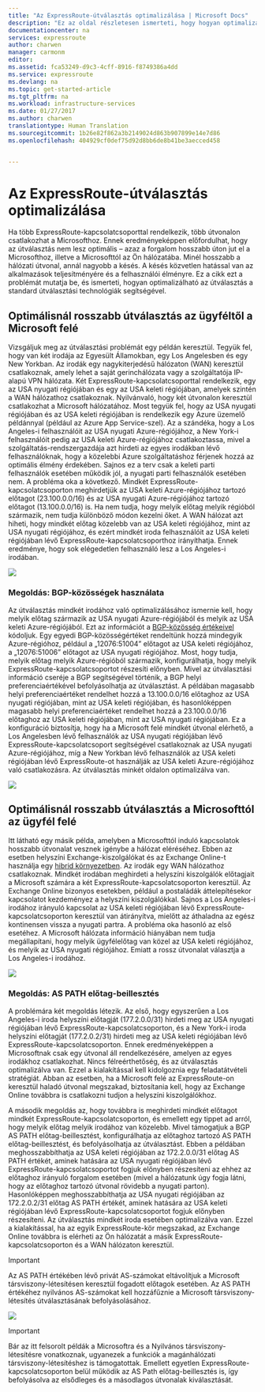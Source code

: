 ```yaml
---
title: "Az ExpressRoute-útválasztás optimalizálása | Microsoft Docs"
description: "Ez az oldal részletesen ismerteti, hogy hogyan optimalizálható az útválasztás, ha egy ügyfél több olyan ExpressRoute-kapcsolatcsoporttal rendelkezik, amely összeköti Microsoftot az ügyfél vállalati hálózatával."
documentationcenter: na
services: expressroute
author: charwen
manager: carmonm
editor: 
ms.assetid: fca53249-d9c3-4cff-8916-f8749386a4dd
ms.service: expressroute
ms.devlang: na
ms.topic: get-started-article
ms.tgt_pltfrm: na
ms.workload: infrastructure-services
ms.date: 01/27/2017
ms.author: charwen
translationtype: Human Translation
ms.sourcegitcommit: 1b26e82f862a3b2149024d863b907899e14e7d86
ms.openlocfilehash: 404929cf0def75d92d8bb6de8b41be3aecced458


---
```

# <a name="optimize-expressroute-routing"></a>Az ExpressRoute-útválasztás optimalizálása
Ha több ExpressRoute-kapcsolatcsoporttal rendelkezik, több útvonalon csatlakozhat a Microsofthoz. Ennek eredményeképpen előfordulhat, hogy az útválasztás nem lesz optimális – azaz a forgalom hosszabb úton jut el a Microsofthoz, illetve a Microsofttól az Ön hálózatába. Minél hosszabb a hálózati útvonal, annál nagyobb a késés. A késés közvetlen hatással van az alkalmazások teljesítményére és a felhasználói élményre. Ez a cikk ezt a problémát mutatja be, és ismerteti, hogyan optimalizálható az útválasztás a standard útválasztási technológiák segítségével.

## <a name="suboptimal-routing-from-customer-to-microsoft"></a>Optimálisnál rosszabb útválasztás az ügyféltől a Microsoft felé
Vizsgáljuk meg az útválasztási problémát egy példán keresztül. Tegyük fel, hogy van két irodája az Egyesült Államokban, egy Los Angelesben és egy New Yorkban. Az irodák egy nagykiterjedésű hálózaton (WAN) keresztül csatlakoznak, amely lehet a saját gerinchálózata vagy a szolgáltatója IP-alapú VPN hálózata. Két ExpressRoute-kapcsolatcsoporttal rendelkezik, egy az USA nyugati régiójában és egy az USA keleti régiójában, amelyek szintén a WAN hálózathoz csatlakoznak. Nyilvánvaló, hogy két útvonalon keresztül csatlakozhat a Microsoft hálózatához. Most tegyük fel, hogy az USA nyugati régiójában és az USA keleti régiójában is rendelkezik egy Azure üzemelő példánnyal (például az Azure App Service-szel). Az a szándéka, hogy a Los Angeles-i felhasználóit az USA nyugati Azure-régiójához, a New York-i felhasználóit pedig az USA keleti Azure-régiójához csatlakoztassa, mivel a szolgáltatás-rendszergazdája azt hirdeti az egyes irodákban lévő felhasználóknak, hogy a közelebbi Azure szolgáltatáshoz férjenek hozzá az optimális élmény érdekében. Sajnos ez a terv csak a keleti parti felhasználók esetében működik jól, a nyugati parti felhasználók esetében nem. A probléma oka a következő. Mindkét ExpressRoute-kapcsolatcsoporton meghirdetjük az USA keleti Azure-régiójához tartozó előtagot (23.100.0.0/16) és az USA nyugati Azure-régiójához tartozó előtagot (13.100.0.0/16) is. Ha nem tudja, hogy melyik előtag melyik régióból származik, nem tudja különböző módon kezelni őket. A WAN hálózat azt hiheti, hogy mindkét előtag közelebb van az USA keleti régiójához, mint az USA nyugati régiójához, és ezért mindkét iroda felhasználóit az USA keleti régiójában lévő ExpressRoute-kapcsolatcsoporthoz irányíthatja. Ennek eredménye, hogy sok elégedetlen felhasználó lesz a Los Angeles-i irodában.

![](./media/expressroute-optimize-routing/expressroute-case1-problem.png)

### <a name="solution-use-bgp-communities"></a>Megoldás: BGP-közösségek használata
Az útválasztás mindkét irodához való optimalizálásához ismernie kell, hogy melyik előtag származik az USA nyugati Azure-régiójából és melyik az USA keleti Azure-régiójából. Ezt az információt a [BGP-közösség értékeivel](expressroute-routing.md) kódoljuk. Egy egyedi BGP-közösségértéket rendeltünk hozzá mindegyik Azure-régióhoz, például a „12076:51004” előtagot az USA keleti régiójához, a „12076:51006” előtagot az USA nyugati régiójához. Most, hogy tudja, melyik előtag melyik Azure-régióból származik, konfigurálhatja, hogy melyik ExpressRoute-kapcsolatcsoportot részesíti előnyben. Mivel az útválasztási információ cseréje a BGP segítségével történik, a BGP helyi preferenciaértékével befolyásolhatja az útválasztást. A példában magasabb helyi preferenciaértéket rendelhet hozzá a 13.100.0.0/16 előtaghoz az USA nyugati régiójában, mint az USA keleti régiójában, és hasonlóképpen magasabb helyi preferenciaértéket rendelhet hozzá a 23.100.0.0/16 előtaghoz az USA keleti régiójában, mint az USA nyugati régiójában. Ez a konfiguráció biztosítja, hogy ha a Microsoft felé mindkét útvonal elérhető, a Los Angelesben lévő felhasználók az USA nyugati régiójában lévő ExpressRoute-kapcsolatcsoport segítségével csatlakoznak az USA nyugati Azure-régiójához, míg a New Yorkban lévő felhasználók az USA keleti régiójában lévő ExpressRoute-ot használják az USA keleti Azure-régiójához való csatlakozásra. Az útválasztás minkét oldalon optimalizálva van. 

![](./media/expressroute-optimize-routing/expressroute-case1-solution.png)

## <a name="suboptimal-routing-from-microsoft-to-customer"></a>Optimálisnál rosszabb útválasztás a Microsofttól az ügyfél felé
Itt látható egy másik példa, amelyben a Microsofttól induló kapcsolatok hosszabb útvonalat vesznek igénybe a hálózat eléréséhez. Ebben az esetben helyszíni Exchange-kiszolgálókat és az Exchange Online-t használja egy [hibrid környezetben](https://technet.microsoft.com/library/jj200581%28v=exchg.150%29.aspx). Az irodák egy WAN hálózathoz csatlakoznak. Mindkét irodában meghirdeti a helyszíni kiszolgálók előtagjait a Microsoft számára a két ExpressRoute-kapcsolatcsoporton keresztül. Az Exchange Online bizonyos esetekben, például a postaládák áttelepítésekor kapcsolatot kezdeményez a helyszíni kiszolgálókkal. Sajnos a Los Angeles-i irodához irányuló kapcsolat az USA keleti régiójában lévő ExpressRoute-kapcsolatcsoporton keresztül van átirányítva, mielőtt az áthaladna az egész kontinensen vissza a nyugati partra. A probléma oka hasonló az első esetéhez. A Microsoft hálózata információ hiányában nem tudja megállapítani, hogy melyik ügyfélelőtag van közel az USA keleti régiójához, és melyik az USA nyugati régiójához. Emiatt a rossz útvonalat választja a Los Angeles-i irodához.

![](./media/expressroute-optimize-routing/expressroute-case2-problem.png)

### <a name="solution-use-as-path-prepending"></a>Megoldás: AS PATH előtag-beillesztés
A problémára két megoldás létezik. Az első, hogy egyszerűen a Los Angeles-i iroda helyszíni előtagját (177.2.0.0/31) hirdeti meg az USA nyugati régiójában lévő ExpressRoute-kapcsolatcsoporton, és a New York-i iroda helyszíni előtagját (177.2.0.2/31) hirdeti meg az USA keleti régiójában lévő ExpressRoute-kapcsolatcsoporton. Ennek eredményeképpen a Microsoftnak csak egy útvonal áll rendelkezésére, amelyen az egyes irodákhoz csatlakozhat. Nincs félreérthetőség, és az útválasztás optimalizálva van. Ezzel a kialakítással kell kidolgoznia egy feladatátvételi stratégiát. Abban az esetben, ha a Microsoft felé az ExpressRoute-on keresztül haladó útvonal megszakad, biztosítania kell, hogy az Exchange Online továbbra is csatlakozni tudjon a helyszíni kiszolgálókhoz. 

A második megoldás az, hogy továbbra is meghirdeti mindkét előtagot mindkét ExpressRoute-kapcsolatcsoporton, és emellett egy tippet ad arról, hogy melyik előtag melyik irodához van közelebb. Mivel támogatjuk a BGP AS PATH előtag-beillesztést, konfigurálhatja az előtaghoz tartozó AS PATH előtag-beillesztést, és befolyásolhatja az útválasztást. Ebben a példában meghosszabbíthatja az USA keleti régiójában az 172.2.0.0/31 előtag AS PATH értékét, aminek hatására az USA nyugati régiójában lévő ExpressRoute-kapcsolatcsoportot fogjuk előnyben részesíteni az ehhez az előtaghoz irányuló forgalom esetében (mivel a hálózatunk úgy fogja látni, hogy az előtaghoz tartozó útvonal rövidebb a nyugati parton). Hasonlóképpen meghosszabbíthatja az USA nyugati régiójában az 172.2.0.2/31 előtag AS PATH értékét, aminek hatására az USA keleti régiójában lévő ExpressRoute-kapcsolatcsoportot fogjuk előnyben részesíteni. Az útválasztás mindkét iroda esetében optimalizálva van. Ezzel a kialakítással, ha az egyik ExpressRoute-kör megszakad, az Exchange Online továbbra is elérheti az Ön hálózatát a másik ExpressRoute-kapcsolatcsoporton és a WAN hálózaton keresztül. 

> [!IMPORTANT]
> Az AS PATH értékében lévő privát AS-számokat eltávolítjuk a Microsoft társviszony-létesítésen keresztül fogadott előtagok esetében. Az AS PATH értékéhez nyilvános AS-számokat kell hozzáfűznie a Microsoft társviszony-létesítés útválasztásának befolyásolásához.
> 
> 

![](./media/expressroute-optimize-routing/expressroute-case2-solution.png)

> [!IMPORTANT]
> Bár az itt felsorolt példák a Microsoftra és a Nyilvános társviszony-létesítésre vonatkoznak, ugyanezek a funkciók a magánhálózati társviszony-létesítéshez is támogatottak. Emellett egyetlen ExpressRoute-kapcsolatcsoporton belül működik az AS Path előtag-beillesztés is, így befolyásolva az elsődleges és a másodlagos útvonalak kiválasztását.
> 
> 




<!--HONumber=Jan17_HO4-->


